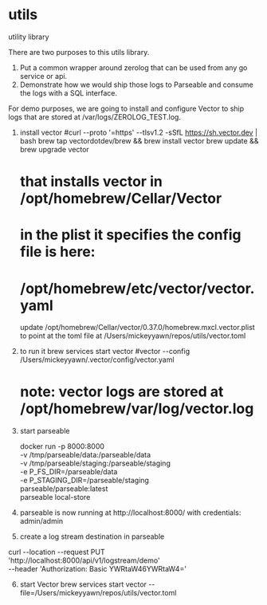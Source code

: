# utils

utility library

There are two purposes to this utils library.

1. Put a common wrapper around zerolog that can be used from any go service or
   api.
2. Demonstrate how we would ship those logs to Parseable and consume the
   logs with a SQL interface.

For demo purposes, we are going to install and configure Vector to ship
logs that are stored at /var/logs/ZEROLOG_TEST.log.

1. install vector
   #curl --proto '=https' --tlsv1.2 -sSfL https://sh.vector.dev | bash
   brew tap vectordotdev/brew && brew install vector
   brew update && brew upgrade vector

   # that installs vector in /opt/homebrew/Cellar/Vector

   # in the plist it specifies the config file is here:

   # /opt/homebrew/etc/vector/vector.yaml

   update /opt/homebrew/Cellar/vector/0.37.0/homebrew.mxcl.vector.plist
   to point at the toml file at /Users/mickeyyawn/repos/utils/vector.toml

2. to run it
   brew services start vector
   #vector --config /Users/mickeyyawn/.vector/config/vector.yaml
   # note: vector logs are stored at /opt/homebrew/var/log/vector.log
3. start parseable

   docker run -p 8000:8000 \
   -v /tmp/parseable/data:/parseable/data \
   -v /tmp/parseable/staging:/parseable/staging \
   -e P_FS_DIR=/parseable/data \
   -e P_STAGING_DIR=/parseable/staging \
   parseable/parseable:latest \
   parseable local-store

4. parseable is now running at http://localhost:8000/ with credentials: admin/admin

5. create a log stream destination in parseable

curl --location --request PUT \
'http://localhost:8000/api/v1/logstream/demo' \
--header 'Authorization: Basic YWRtaW46YWRtaW4='

6. start Vector
   brew services start vector --file=/Users/mickeyyawn/repos/utils/vector.toml
